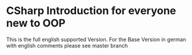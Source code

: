 # CSharp Introduction for everyone new to OOP 
This is the full english supported Version. For the Base Version in german with english comments please see master branch
